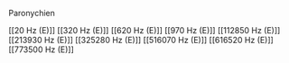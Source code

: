 Paronychien

[[20 Hz (E)]]
[[320 Hz (E)]]
[[620 Hz (E)]]
[[970 Hz (E)]]
[[112850 Hz (E)]]
[[213930 Hz (E)]]
[[325280 Hz (E)]]
[[516070 Hz (E)]]
[[616520 Hz (E)]]
[[773500 Hz (E)]]